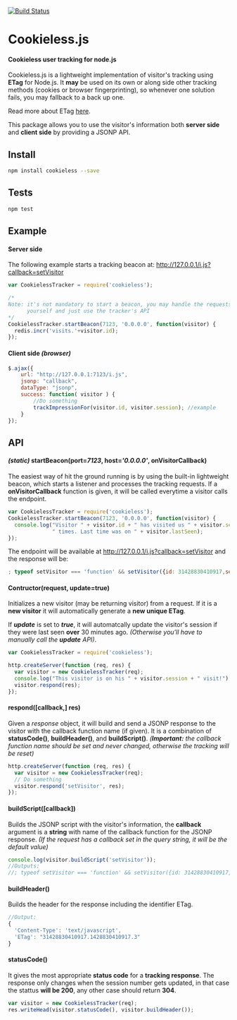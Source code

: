 [![Build Status](https://travis-ci.org/Colex/node-cookieless.svg?branch=master)](https://travis-ci.org/Colex/node-cookieless)
# Cookieless.js
#### Cookieless user tracking for node.js

Cookieless.js is a lightweight implementation of visitor's tracking using **ETag** for Node.js. It **may** be used on its own or along side other tracking methods (cookies or browser fingerprinting), so whenever one solution fails, you may fallback to a back up one.

Read more about ETag [here](http://www.w3.org/Protocols/rfc2616/rfc2616-sec14.html#sec14.19).

This package allows you to use the visitor's information both **server side** and **client side** by providing a JSONP API.

## Install
```bash
npm install cookieless --save
```

## Tests
```bash
npm test
```

## Example
#### Server side
The following example starts a tracking beacon at: http://127.0.0.1/i.js?callback=setVisitor
```javascript
var CookielessTracker = require('cookieless');

/*
Note: it's not mandatory to start a beacon, you may handle the requests
      yourself and just use the tracker's API
*/
CookielessTracker.startBeacon(7123, '0.0.0.0', function(visitor) {
  redis.incr('visits.'+visitor.id);
});
```
#### Client side *(browser)*
```javascript
$.ajax({
    url: "http://127.0.0.1:7123/i.js",
    jsonp: "callback",
    dataType: "jsonp",
    success: function( visitor ) {
        //Do something
        trackImpressionFor(visitor.id, visitor.session); //example
    }
});
```

## API
#### *(static)* startBeacon(port=*7123*, host=*'0.0.0.0'*, onVisitorCallback)
The easiest way of hit the ground running is by using the built-in lightweight beacon, which starts a listener and processes the tracking requests. If a **onVisitorCallback** function is given, it will be called everytime a visitor calls the endpoint.
```javascript
var CookielessTracker = require('cookieless');
CookielessTracker.startBeacon(7123, '0.0.0.0', function(visitor) {
  console.log("Visitor " + visitor.id + " has visited us " + visitor.session +
              " times. Last time was on " + visitor.lastSeen);
});
```
The endpoint will be available at http://127.0.0.1/i.js?callback=setVisitor and the response will be:
```javascript
; typeof setVisitor === 'function' && setVisitor({id: 31428830410917,session: 3,lastSeen: 1428830410917});
```
#### Contructor(request, update=true)
Initializes a new visitor (may be returning visitor) from a request. If it is a **new visitor** it will automatically generate a **new unique ETag**.

If **_update_** is set to **_true_**, it will automatcally update the visitor's session if they were last seen **over** 30 minutes ago. _(Otherwise you'll have to manually call the **update** API)_.
```javascript
var CookielessTracker = require('cookieless');

http.createServer(function (req, res) {
  var visitor = new CookielessTracker(req);
  console.log("This visitor is on his " + visitor.session + " visit!");
  visitor.respond(res);
});
```
#### respond([callback,] res)
Given a *response* object, it will build and send a JSONP response to the visitor with the callback function name (if given). It is a combination of **statusCode()**, **buildHeader()**, and **buildScript()**.
_(**Important:** the callback function name should be set and never changed, otherwise the tracking will be reset)_
```javascript
http.createServer(function (req, res) {
  var visitor = new CookielessTracker(req);
  // Do something
  visitor.respond('setVisitor', res);
});
```
#### buildScript([callback])
Builds the JSONP script with the visitor's information, the **callback** argument is a **string** with name of the callback function for the JSONP response. _(If the request has a callback set in the query string, it will be the default value)_
```javascript
console.log(visitor.buildScript('setVisitor'));
//Outputs:
//; typeof setVisitor === 'function' && setVisitor({id: 31428830410917,session: 3,lastSeen: 1428830410917});
```
#### buildHeader()
Builds the header for the response including the identifier ETag.
```javascript
//Output:
{
  'Content-Type': 'text/javascript',
  'ETag': "31428830410917.1428830410917.3"
}
```
#### statusCode()
It gives the most appropriate **status code** for a **tracking response**. The response only changes when the session number gets updated, in that case the stattus **will be 200**, any other case should return **304**.
```javascript
var visitor = new CookielessTracker(req);
res.writeHead(visitor.statusCode(), visitor.buildHeader());
```

